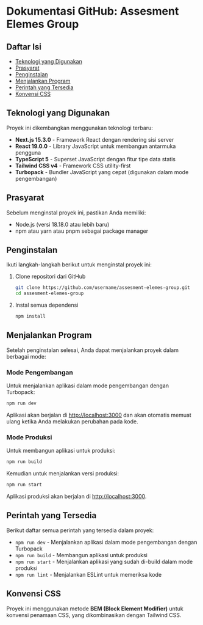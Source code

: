 # Dokumentasi GitHub: Assesment Elemes Group

## Daftar Isi

- [Teknologi yang Digunakan](#teknologi-yang-digunakan)
- [Prasyarat](#prasyarat)
- [Penginstalan](#penginstalan)
- [Menjalankan Program](#menjalankan-program)
- [Perintah yang Tersedia](#perintah-yang-tersedia)
- [Konvensi CSS](#konvensi-css)

## Teknologi yang Digunakan

Proyek ini dikembangkan menggunakan teknologi terbaru:

- **Next.js 15.3.0** - Framework React dengan rendering sisi server
- **React 19.0.0** - Library JavaScript untuk membangun antarmuka pengguna
- **TypeScript 5** - Superset JavaScript dengan fitur tipe data statis
- **Tailwind CSS v4** - Framework CSS utility-first
- **Turbopack** - Bundler JavaScript yang cepat (digunakan dalam mode pengembangan)

## Prasyarat

Sebelum menginstal proyek ini, pastikan Anda memiliki:

- Node.js (versi 18.18.0 atau lebih baru)
- npm atau yarn atau pnpm sebagai package manager

## Penginstalan

Ikuti langkah-langkah berikut untuk menginstal proyek ini:

1. Clone repositori dari GitHub

   ```bash
   git clone https://github.com/username/assesment-elemes-group.git
   cd assesment-elemes-group
   ```

2. Instal semua dependensi
   ```bash
   npm install
   ```

## Menjalankan Program

Setelah penginstalan selesai, Anda dapat menjalankan proyek dalam berbagai mode:

### Mode Pengembangan

Untuk menjalankan aplikasi dalam mode pengembangan dengan Turbopack:

```bash
npm run dev
```

Aplikasi akan berjalan di [http://localhost:3000](http://localhost:3000) dan akan otomatis memuat ulang ketika Anda melakukan perubahan pada kode.

### Mode Produksi

Untuk membangun aplikasi untuk produksi:

```bash
npm run build
```

Kemudian untuk menjalankan versi produksi:

```bash
npm run start
```

Aplikasi produksi akan berjalan di [http://localhost:3000](http://localhost:3000).

## Perintah yang Tersedia

Berikut daftar semua perintah yang tersedia dalam proyek:

- `npm run dev` - Menjalankan aplikasi dalam mode pengembangan dengan Turbopack
- `npm run build` - Membangun aplikasi untuk produksi
- `npm run start` - Menjalankan aplikasi yang sudah di-build dalam mode produksi
- `npm run lint` - Menjalankan ESLint untuk memeriksa kode

## Konvensi CSS

Proyek ini menggunakan metode **BEM (Block Element Modifier)** untuk konvensi penamaan CSS, yang dikombinasikan dengan Tailwind CSS.
